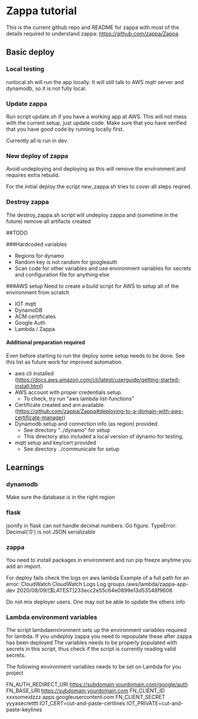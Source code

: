 # Zappa tutorial

This is the current github repo and README for zappa with most of the details
required to understand zappa: https://github.com/zappa/Zappa

## Basic deploy
### Local testing
runlocal.sh will run the app locally. It will still talk to
AWS mqtt server and dynamodb, so it is not fully local.

### Update zappa
Run script update.sh if you have a working app at AWS. This will not
mess with the current setup, just update code. Make sure that you have
verified that you have good code by running locally first.

Currently all is run in dev.

### New deploy of zappa
Avoid undeploying and deploying as this will remove the environment and
requires extra rebuild.

For the initial deploy the script new_zappa.sh tries to cover all steps
reqired.

### Destroy zappa
The destroy_zappa.sh script will undeploy zappa and (sometime in the future)
remove all artifacts created

##TODO

###Hardcoded variables
* Regions for dynamo
* Random key is not random for googleauth
* Scan code for other variables and use environment variables for secrets and
configuration file for anything else

###AWS setup
Need to create a build script for AWS to setup all of the environment
from scratch
* IOT mqtt
* DynamoDB
* ACM certificates
* Google Auth
* Lambda / Zappa

#### Additional preparation required
Even before starting to run the deploy some setup needs to be done. See this
list as future work for improved automation.
* aws cli installed (https://docs.aws.amazon.com/cli/latest/userguide/getting-started-install.html)
* AWS account with proper credentials setup.
  * To check, try run "aws lambda list-functions"
* Certificate created and arn available. (https://github.com/zappa/Zappa#deploying-to-a-domain-with-aws-certificate-manager)
* Dynamodb setup and connection info (as region) provided
  * See  directory "../dynamo" for setup
  * This directory also included a local version of dynamo for testing.
* mqtt setup and key/cert provided
  * See directory ../communicate for setup

## Learnings

### dynamodb

Make sure the database is in the right region

### flask
jsonify in flask can not handle decimal numbers. Go figure.
TypeError: Decimal('0') is not JSON serializable


### zappa
You need to install packages in environment and run pip freeze anytime you add an import.

For deploy fails check the logs on aws lambda
Example of a full path for an error:
  CloudWatch
  CloudWatch Logs
  Log groups
  /aws/lambda/zappa-app-dev
  2020/08/09/[$LATEST]233ecc2e55c64e0899e13d53548f9608

Do not mix deployer users. One may not be able to update the others info

### Lambda environment variables
The script lambdaenvironment sets up the environment variables required for lambda.
If you undeploy zappa you need to repopulate these after zappa has been deployed
The variables needs to be properly populated with secrets in this script, thus check
if the script is currently reading valid secrets.

The following environment variables needs to be set on Lambda for you project

FN_AUTH_REDIRECT_URI	https://subdomain.yourdomain.com/google/auth
FN_BASE_URI	https://subdomain.yourdomain.com
FN_CLIENT_ID	xxxsomeidzzz.apps.googleusercontent.com
FN_CLIENT_SECRET	yyyasecretttt
IOT_CERT=cut-and-paste-certlines
IOT_PRIVATE=cut-and-paste-keylines
